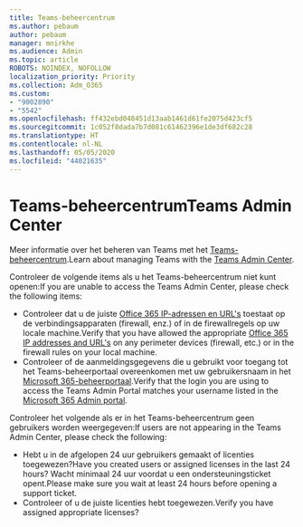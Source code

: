 ```yaml
---
title: Teams-beheercentrum
ms.author: pebaum
author: pebaum
manager: mnirkhe
ms.audience: Admin
ms.topic: article
ROBOTS: NOINDEX, NOFOLLOW
localization_priority: Priority
ms.collection: Adm_O365
ms.custom:
- "9002890"
- "5542"
ms.openlocfilehash: ff432ebd048451d13aab1461d61fe2075d423cf5
ms.sourcegitcommit: 1c052f8dada7b7d081c61462396e1de3df682c28
ms.translationtype: HT
ms.contentlocale: nl-NL
ms.lasthandoff: 05/05/2020
ms.locfileid: "44021635"
---
```

# <a name="teams-admin-center"></a><span data-ttu-id="3e393-102">Teams-beheercentrum</span><span class="sxs-lookup"><span data-stu-id="3e393-102">Teams Admin Center</span></span>

<span data-ttu-id="3e393-103">Meer informatie over het beheren van Teams met het [Teams-beheercentrum](https://docs.microsoft.com/microsoftteams/manage-teams-skypeforbusiness-admin-center).</span><span class="sxs-lookup"><span data-stu-id="3e393-103">Learn about managing Teams with the [Teams Admin Center](https://docs.microsoft.com/microsoftteams/manage-teams-skypeforbusiness-admin-center).</span></span>

<span data-ttu-id="3e393-104">Controleer de volgende items als u het Teams-beheercentrum niet kunt openen:</span><span class="sxs-lookup"><span data-stu-id="3e393-104">If you are unable to access the Teams Admin Center, please check the following items:</span></span>

- <span data-ttu-id="3e393-105">Controleer dat u de juiste [Office 365 IP-adressen en URL's](https://docs.microsoft.com/Office365/Enterprise/office-365-ip-web-service) toestaat op de verbindingsapparaten (firewall, enz.) of in de firewallregels op uw locale machine.</span><span class="sxs-lookup"><span data-stu-id="3e393-105">Verify that you have allowed the appropriate [Office 365 IP addresses and URL's](https://docs.microsoft.com/Office365/Enterprise/office-365-ip-web-service) on any perimeter devices (firewall, etc.) or in the firewall rules on your local machine.</span></span>
- <span data-ttu-id="3e393-106">Controleer of de aanmeldingsgegevens die u gebruikt voor toegang tot het Teams-beheerportaal overeenkomen met uw gebruikersnaam in het [Microsoft 365-beheerportaal](https://admin.microsoft.com/Adminportal/Home?source=applauncher#/users).</span><span class="sxs-lookup"><span data-stu-id="3e393-106">Verify that the login you are using to access the Teams Admin Portal matches your username listed in the [Microsoft 365 Admin portal](https://admin.microsoft.com/Adminportal/Home?source=applauncher#/users).</span></span>

<span data-ttu-id="3e393-107">Controleer het volgende als er in het Teams-beheercentrum geen gebruikers worden weergegeven:</span><span class="sxs-lookup"><span data-stu-id="3e393-107">If users are not appearing in the Teams Admin Center, please check the following:</span></span>

- <span data-ttu-id="3e393-108">Hebt u in de afgelopen 24 uur gebruikers gemaakt of licenties toegewezen?</span><span class="sxs-lookup"><span data-stu-id="3e393-108">Have you created users or assigned licenses in the last 24 hours?</span></span> <span data-ttu-id="3e393-109">Wacht minimaal 24 uur voordat u een ondersteuningsticket opent.</span><span class="sxs-lookup"><span data-stu-id="3e393-109">Please make sure you wait at least 24 hours before opening a support ticket.</span></span>
- <span data-ttu-id="3e393-110">Controleer of u de juiste licenties hebt toegewezen.</span><span class="sxs-lookup"><span data-stu-id="3e393-110">Verify you have assigned appropriate licenses?</span></span> 
